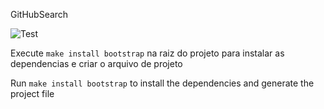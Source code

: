 GitHubSearch

![Test](https://github.com/AlTavares/GitHubSearch/workflows/Test/badge.svg)

Execute `make install bootstrap` na raiz do projeto para instalar as dependencias e criar o arquivo de projeto

Run `make install bootstrap` to install the dependencies and generate the project file